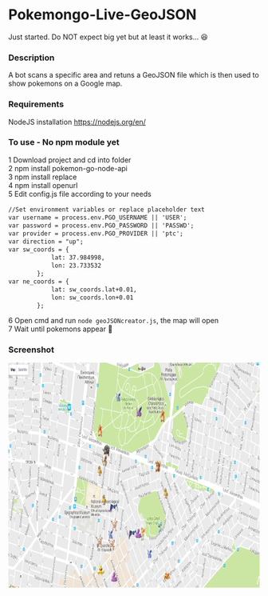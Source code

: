 # Pokemongo-Live-GeoJSON

Just started. Do NOT expect big yet but at least it works... :laughing:

### Description
A bot scans a specific area and retuns a GeoJSON file which is then used to show pokemons on a Google map.

### Requirements
NodeJS installation https://nodejs.org/en/

### To use - No npm module yet

1 Download project and cd into folder</br>
2 npm install pokemon-go-node-api</br>
3 npm install replace</br>
4 npm install openurl</br>
5 Edit config.js file according to your needs</br>
```
//Set environment variables or replace placeholder text
var username = process.env.PGO_USERNAME || 'USER';
var password = process.env.PGO_PASSWORD || 'PASSWD';
var provider = process.env.PGO_PROVIDER || 'ptc';
var direction = "up";
var sw_coords = {
            lat: 37.984998, 
            lon: 23.733532 
        };
var ne_coords = {
            lat: sw_coords.lat+0.01, 
            lon: sw_coords.lon+0.01
        };
```
6 Open cmd and run ```node geoJSONcreator.js```, the map will open</br>
7 Wait until pokemons appear :punch:</br>


### Screenshot

<p align="center">
  <img src="example_screenshot.png" height="450"/>
</p>

